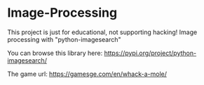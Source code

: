 # Image-Processing

This project is just for educational, not supporting hacking!
Image processing with "python-imagesearch"

You can browse this library here: https://pypi.org/project/python-imagesearch/

The game url: https://gamesge.com/en/whack-a-mole/
